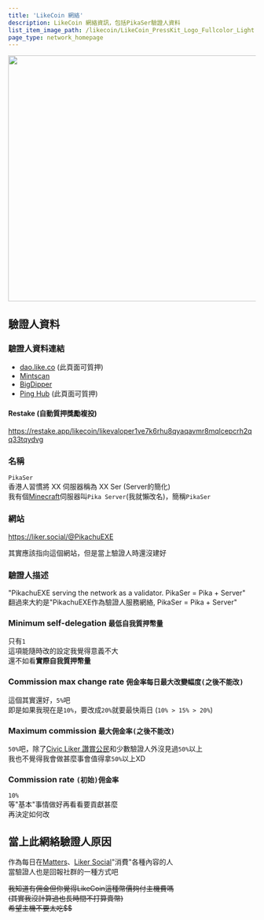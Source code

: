 ```yaml
---
title: 'LikeCoin 網絡'
description: LikeCoin 網絡資訊，包括PikaSer驗證人資料
list_item_image_path: /likecoin/LikeCoin_PressKit_Logo_Fullcolor_Light.svg
page_type: network_homepage
---
```


<img src="/likecoin/1696.png" width=1500 height=500 placeholder="300,100"></img>

## 驗證人資料

### 驗證人資料連結
- [dao.like.co](https://dao.like.co/validators/likevaloper1ve7k6rhu8qyaqavmr8mqlcepcrh2qq33tqydvg) (此頁面可質押)
- [Mintscan](https://www.mintscan.io/likecoin/validators/likevaloper1ve7k6rhu8qyaqavmr8mqlcepcrh2qq33tqydvg)
- [BigDipper](https://bigdipper.live/likecoin/validators/likevaloper1ve7k6rhu8qyaqavmr8mqlcepcrh2qq33tqydvg)
- [Ping Hub](https://ping.pub/likecoin/staking/likevaloper1ve7k6rhu8qyaqavmr8mqlcepcrh2qq33tqydvg) (此頁面可質押)

#### Restake (自動質押獎勵複投)
https://restake.app/likecoin/likevaloper1ve7k6rhu8qyaqavmr8mqlcepcrh2qq33tqydvg

### 名稱
`PikaSer`  
香港人習慣將 XX 伺服器稱為 XX Ser (Server的簡化)  
我有個[Minecraft](https://www.minecraft.net)伺服器叫`Pika Server`(我就懶改名)，簡稱`PikaSer`  

### 網站
https://liker.social/@PikachuEXE

其實應該指向這個網站，但是當上驗證人時還沒建好

### 驗證人描述
"PikachuEXE serving the network as a validator. PikaSer = Pika + Server"  
翻過來大約是"PikachuEXE作為驗證人服務網絡, PikaSer = Pika + Server"  

### Minimum self-delegation `最低自我質押幣量`
只有`1`  
這項能隨時改的設定我覺得意義不大  
還不如看**實際自我質押幣量**  

### Commission max change rate `佣金率每日最大改變幅度(之後不能改)`
這個其實還好，`5%`吧  
即是如果我現在是`10%`，要改成`20%`就要最快兩日 (`10% > 15% > 20%`)  

### Maximum commission `最大佣金率(之後不能改)`
`50%`吧，除了[Civic Liker 讚賞公民](https://bigdipper.live/likecoin/validators/likevaloper1jxpfche2386a6m0kvfpj6xq9zlrjtuqwz2rnug)和少數驗證人外沒見過`50%`以上  
我也不覺得我會做甚麼事會值得拿`50%`以上XD  

### Commission rate `(初始)佣金率`
`10%`  
等"基本"事情做好再看看要貢獻甚麼  
再決定如何改  


## 當上此網絡驗證人原因

作為每日在[Matters](https://matters.news)、[Liker Social](https://liker.social/)"消費"各種內容的人  
當驗證人也是回報社群的一種方式吧  

~~我知道有佣金但你覺得LikeCoin這種幣價夠付主機費嗎~~  
~~(其實我沒計算過也長時間不打算賣幣)~~  
~~希望主機不要太吃$$~~  
